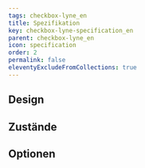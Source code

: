 ```yaml
---
tags: checkbox-lyne_en
title: Spezifikation
key: checkbox-lyne-specification_en
parent: checkbox-lyne_en
icon: specification
order: 2
permalink: false
eleventyExcludeFromCollections: true
---
```


## Design 

## Zustände

## Optionen


